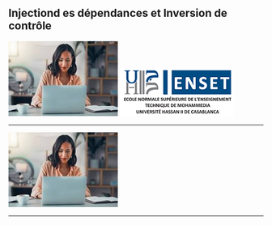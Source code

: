<h2>Injectiond es dépendances et Inversion de contrôle</h2>
<img src="images/1.PNG" alt="">
<img src="images/2.PNG" alt="">
<hr/>
<img src="images/3.PNG" alt="">
<img src="images/4.PNG" alt="">
<hr/>
